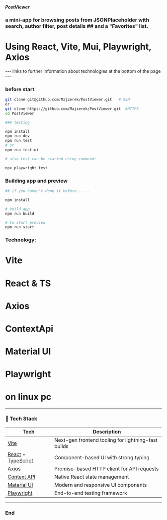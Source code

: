 ##### PostViewer

### a mini-app for browsing posts from JSONPlaceholder with search, author filter, post details ## and a "Favorites" list.

# Using React, Vite, Mui, Playwright, Axios

--- links to further information about technologies at the bottom of the page ---

### before start

```bash
git clone git@github.com:Majzerek/PostViewer.git   # SSH
or
git clone https://github.com/Majzerek/PostViewer.git  #HTTPS
cd PostViewer

### testing

npm install
npm run dev
npm run test
# or
npm run test:ui

# also test can be started using command:

npx playwright test
```

### Building app and preview

```bash
## if you haven't done it before......

npm install

# build app
npm run build

# to start preview
npm run start
```

### Technology:

# Vite

# React & TS

# Axios

# ContextApi

# Material UI

# Playwright

# on linux pc

---

### 🚀 Tech Stack

| Tech                                                                          | Description                                         |
| ----------------------------------------------------------------------------- | --------------------------------------------------- |
| [Vite](https://vitejs.dev/)                                                   | Next-gen frontend tooling for lightning-fast builds |
| [React](https://reactjs.org/) + [TypeScript](https://www.typescriptlang.org/) | Component-based UI with strong typing               |
| [Axios](https://axios-http.com/)                                              | Promise-based HTTP client for API requests          |
| [Context API](https://reactjs.org/docs/context.html)                          | Native React state management                       |
| [Material UI](https://mui.com/)                                               | Modern and responsive UI components                 |
| [Playwright](https://playwright.dev/)                                         | End-to-end testing framework                        |

---

### End
